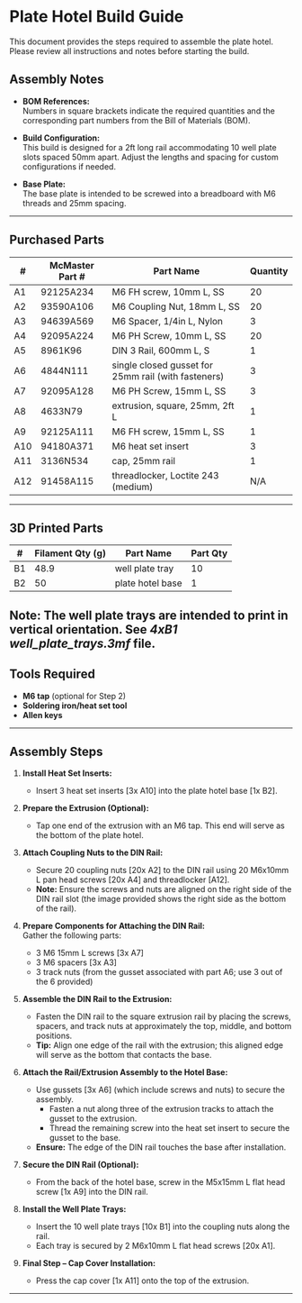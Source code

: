 # Plate Hotel Build Guide
This document provides the steps required to assemble the plate hotel. Please review all instructions and notes before starting the build.

## Assembly Notes

- **BOM References:**  
  Numbers in square brackets indicate the required quantities and the corresponding part numbers from the Bill of Materials (BOM).

- **Build Configuration:**  
  This build is designed for a 2ft long rail accommodating 10 well plate slots spaced 50mm apart. Adjust the lengths and spacing for custom configurations if needed.

- **Base Plate:**  
  The base plate is intended to be screwed into a breadboard with M6 threads and 25mm spacing.

---

## Purchased Parts

| #   | McMaster Part # | Part Name                                              | Quantity |
|-----|-----------------|--------------------------------------------------------|----------|
| A1  | 92125A234       | M6 FH screw, 10mm L, SS                                | 20       |
| A2  | 93590A106       | M6 Coupling Nut, 18mm L, SS                            | 20       |
| A3  | 94639A569       | M6 Spacer, 1/4in L, Nylon                              | 3        |
| A4  | 92095A224       | M6 PH Screw, 10mm L, SS                                | 20       |
| A5  | 8961K96         | DIN 3 Rail, 600mm L, S                                 | 1        |
| A6  | 4844N111        | single closed gusset for 25mm rail (with fasteners)    | 3        |
| A7  | 92095A128       | M6 PH Screw, 15mm L, SS                                | 3        |
| A8  | 4633N79         | extrusion, square, 25mm, 2ft L                         | 1        |
| A9  | 92125A111       | M6 FH screw, 15mm L, SS                                | 1        |
| A10 | 94180A371       | M6 heat set insert                                     | 3        |
| A11 | 3136N534        | cap, 25mm rail                                         | 1        |
| A12 | 91458A115       | threadlocker, Loctite 243 (medium)                     | N/A      |

---

## 3D Printed Parts

| #   | Filament Qty (g) | Part Name         | Part Qty |
|-----|------------------|-------------------|----------|
| B1  | 48.9             | well plate tray   | 10       |
| B2  | 50               | plate hotel base  | 1        |

**Note**: The well plate trays are intended to print in vertical orientation.  See *4xB1 well_plate_trays.3mf* file.
---

## Tools Required

- **M6 tap** (optional for Step 2)
- **Soldering iron/heat set tool**
- **Allen keys**

---

## Assembly Steps

1. **Install Heat Set Inserts:**  
   - Insert 3 heat set inserts [3x A10] into the plate hotel base [1x B2].

2. **Prepare the Extrusion (Optional):**  
   - Tap one end of the extrusion with an M6 tap. This end will serve as the bottom of the plate hotel.

3. **Attach Coupling Nuts to the DIN Rail:**  
   - Secure 20 coupling nuts [20x A2] to the DIN rail using 20 M6x10mm L pan head screws [20x A4] and threadlocker [A12].  
   - **Note:** Ensure the screws and nuts are aligned on the right side of the DIN rail slot (the image provided shows the right side as the bottom of the rail).

4. **Prepare Components for Attaching the DIN Rail:**  
   Gather the following parts:
   - 3 M6 15mm L screws [3x A7]
   - 3 M6 spacers [3x A3]
   - 3 track nuts (from the gusset associated with part A6; use 3 out of the 6 provided)

5. **Assemble the DIN Rail to the Extrusion:**  
   - Fasten the DIN rail to the square extrusion rail by placing the screws, spacers, and track nuts at approximately the top, middle, and bottom positions.  
   - **Tip:** Align one edge of the rail with the extrusion; this aligned edge will serve as the bottom that contacts the base.

6. **Attach the Rail/Extrusion Assembly to the Hotel Base:**  
   - Use gussets [3x A6] (which include screws and nuts) to secure the assembly.
     - Fasten a nut along three of the extrusion tracks to attach the gusset to the extrusion.
     - Thread the remaining screw into the heat set insert to secure the gusset to the base.
   - **Ensure:** The edge of the DIN rail touches the base after installation.

7. **Secure the DIN Rail (Optional):**  
   - From the back of the hotel base, screw in the M5x15mm L flat head screw [1x A9] into the DIN rail.

8. **Install the Well Plate Trays:**  
   - Insert the 10 well plate trays [10x B1] into the coupling nuts along the rail.
   - Each tray is secured by 2 M6x10mm L flat head screws [20x A1].

9. **Final Step – Cap Cover Installation:**  
   - Press the cap cover [1x A11] onto the top of the extrusion.

---